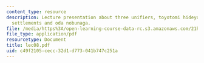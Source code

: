 ```yaml
---
content_type: resource
description: Lecture presentation about three unifiers, toyotomi hideyoshi, political
  settlements and oda nobunaga.
file: /media/https%3A/open-learning-course-data-rc.s3.amazonaws.com/21h-522-japan-in-the-age-of-the-samurai-history-and-film-fall-2006/c49f2105cecc32d1d773041b747c251a_lec08.pdf
file_type: application/pdf
resourcetype: Document
title: lec08.pdf
uid: c49f2105-cecc-32d1-d773-041b747c251a
---
```

